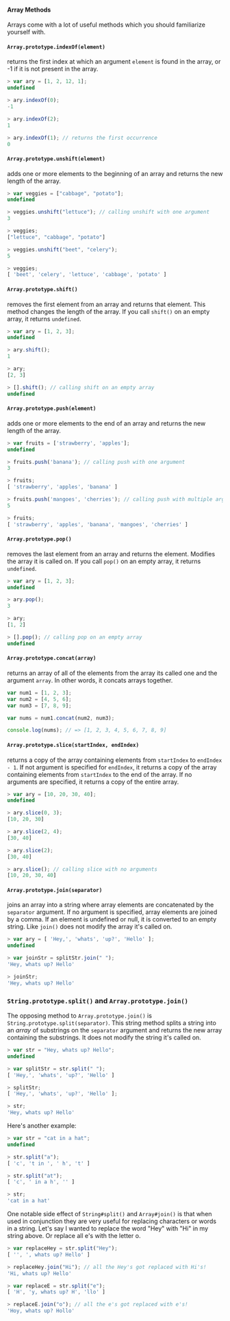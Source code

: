 #### Array Methods
Arrays come with a lot of useful methods which you should familiarize yourself with.

####  `Array.prototype.indexOf(element)`
returns the first index at which an argument `element` is found in the array, or -1 if it is not present in the array.

```js
> var ary = [1, 2, 12, 1];
undefined

> ary.indexOf(0);
-1

> ary.indexOf(2);
1

> ary.indexOf(1); // returns the first occurrence
0
```

####  `Array.prototype.unshift(element)`
adds one or more elements to the beginning of an array and returns the new length of the array.
```js
> var veggies = ["cabbage", "potato"];
undefined

> veggies.unshift("lettuce"); // calling unshift with one argument
3

> veggies;
["lettuce", "cabbage", "potato"]

> veggies.unshift("beet", "celery");
5

> veggies;
[ 'beet', 'celery', 'lettuce', 'cabbage', 'potato' ]
```

####  `Array.prototype.shift()`
removes the first element from an array and returns that element. This method changes the length of the array. If you call `shift()` on an empty array, it returns `undefined`.
```js
> var ary = [1, 2, 3];
undefined

> ary.shift();
1

> ary;
[2, 3]

> [].shift(); // calling shift on an empty array
undefined
```


####  `Array.prototype.push(element)`
adds one or more elements to the end of an array and returns the new length of the array.

```js
> var fruits = ['strawberry', 'apples'];
undefined

> fruits.push('banana'); // calling push with one argument
3

> fruits;
[ 'strawberry', 'apples', 'banana' ]

> fruits.push('mangoes', 'cherries'); // calling push with multiple arguments
5

> fruits;
[ 'strawberry', 'apples', 'banana', 'mangoes', 'cherries' ]
```

####  `Array.prototype.pop()`
removes the last element from an array and returns the element. Modifies the array it is called on. If you call `pop()` on an empty array, it returns `undefined`.

```js
> var ary = [1, 2, 3];
undefined

> ary.pop();
3

> ary;
[1, 2]

> [].pop(); // calling pop on an empty array
undefined
```


####  `Array.prototype.concat(array)`
returns an array of all of the elements from the array its called one and the argument `array`. In other words, it concats arrays together.

```js
var num1 = [1, 2, 3];
var num2 = [4, 5, 6];
var num3 = [7, 8, 9];

var nums = num1.concat(num2, num3);

console.log(nums); // => [1, 2, 3, 4, 5, 6, 7, 8, 9]
```

####  `Array.prototype.slice(startIndex, endIndex)`
returns a copy of the array containing elements from `startIndex` to `endIndex - 1`. If not argument is specified for `endIndex`, it returns a copy of the array containing elements from `startIndex` to the end of the array. If no arguments are specified, it returns a copy of the entire array.

```js
> var ary = [10, 20, 30, 40];
undefined

> ary.slice(0, 3);
[10, 20, 30]

> ary.slice(2, 4);
[30, 40]

> ary.slice(2);
[30, 40]

> ary.slice(); // calling slice with no arguments
[10, 20, 30, 40]
```
####  `Array.prototype.join(separator)`
joins an array into a string where array elements are concatenated by the `separator` argument. If no argument is specified, array elements are joined by a comma. If an element is undefined or null, it is converted to an empty string. Like `join()` does not modify the array it's called on.

```js
> var ary = [ 'Hey,', 'whats', 'up?', 'Hello' ];
undefined

> var joinStr = splitStr.join(" ");
'Hey, whats up? Hello'

> joinStr;
'Hey, whats up? Hello'
```

### `String.prototype.split()` and `Array.prototype.join()`

The opposing method to `Array.prototype.join()` is `String.prototype.split(separator)`. This string method splits a string into an *array* of substrings on the `separator` argument and returns the new array containing the substrings. It does not modify the string it's called on.

```js
> var str = "Hey, whats up? Hello";
undefined

> var splitStr = str.split(" ");
[ 'Hey,', 'whats', 'up?', 'Hello' ]

> splitStr;
[ 'Hey,', 'whats', 'up?', 'Hello' ];

> str;
'Hey, whats up? Hello'
```
Here's another example:

```js
> var str = "cat in a hat";
undefined

> str.split("a");
[ 'c', 't in ', ' h', 't' ]

> str.split("at");
[ 'c', ' in a h', '' ]

> str;
'cat in a hat'
```

One notable side effect of `String#split()` and `Array#join()` is that when used in conjunction they are very useful for replacing characters or words in a string. Let's say I wanted to replace the word "Hey" with "Hi" in my string above. Or replace all e's with the letter o.

```js
> var replaceHey = str.split("Hey");
[ '', ', whats up? Hello' ]

> replaceHey.join("Hi"); // all the Hey's got replaced with Hi's!
'Hi, whats up? Hello'

> var replaceE = str.split("e");
[ 'H', 'y, whats up? H', 'llo' ]

> replaceE.join("o"); // all the e's got replaced with e's!
'Hoy, whats up? Hollo'
```
